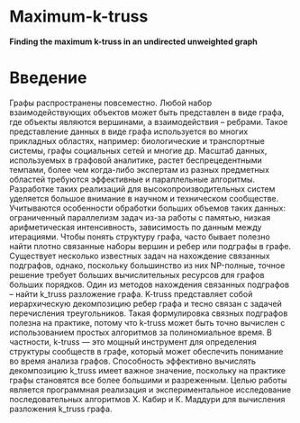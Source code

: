 # Maximum-k-truss
__Finding the maximum k-truss in an undirected unweighted graph__

# Введение
  Графы распространены повсеместно. Любой набор взаимодействующих объектов может быть представлен в виде графа, где объекты являются вершинами, а взаимодействия – ребрами. Такое представление данных в виде графа используется во многих прикладных областях, например: биологические и транспортные системы, графы социальных сетей и многие др. Масштаб данных, используемых в графовой аналитике, растет беспрецедентными темпами, более чем когда-либо экспертам из разных предметных областей требуются эффективные и параллельные алгоритмы. Разработке таких реализаций для высокопроизводительных систем уделяется большое внимание в научном и техническом сообществе. Учитываются особенности обработки больших объемов таких данных: ограниченный параллелизм задач из-за работы с памятью, низкая арифметическая интенсивность, зависимость по данным между итерациями. 
Чтобы понять структуру графа, часто бывает полезно найти плотно связанные наборы вершин и ребер или подграфы в графе. Существует несколько известных задач на нахождение связанных подграфов, однако, поскольку большинство из них NP-полные, точное решение требует больших вычислительных ресурсов для графов больших порядков. 
Один из методов нахождения связанных подграфов – найти k_truss разложение графа. K-truss представляет собой иерархическую декомпозицию ребер графа и тесно связан с задачей перечисления треугольников. Такая формулировка связных подграфов полезна на практике, потому что k-truss может быть точно вычислен с использованием простых алгоритмов за полиномиальное время. В частности, k-truss — это мощный инструмент для определения структуры сообществ в графе, который может обеспечить понимание во время анализа графов. Способность эффективно вычислять декомпозицию k_truss имеет важное значение, поскольку на практике графы становятся все более большими и разреженным. 
Целью работы является программная реализация и экспериментальное исследование последовательных алгоритмов Х. Кабир и К. Маддури для вычисления разложения k_truss графа. 

